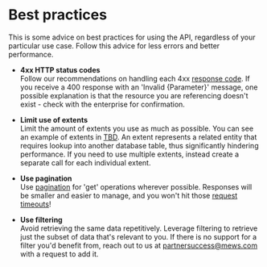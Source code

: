 # Best practices

This is some advice on best practices for using the API, regardless of your particular use case. Follow this advice for less errors and better performance.

- **4xx HTTP status codes**<br>Follow our recommendations on handling each 4xx [response code](responses.md#response-codes).
If you receive a 400 response with an 'Invalid {Parameter}' message, one possible explanation is that the resource you are referencing doesn't exist - check with the enterprise for confirmation.

- **Limit use of extents**<br>Limit the amount of extents you use as much as possible. You can see an example of extents in [TBD](../operations/blah.md). An extent represents a related entity that requires lookup into another database table, thus significantly hindering performance. If you need to use multiple extents, instead create a separate call for each individual extent.

- **Use pagination**<br>Use [pagination](data-handling.md#pagination) for 'get' operations wherever possible. Responses will be smaller and easier to manage, and you won't hit those [request timeouts](request-limits.md)!

- **Use filtering**<br>Avoid retrieving the same data repetitively. Leverage filtering to retrieve just the subset of data that's relevant to you. 
If there is no support for a filter you'd benefit from, reach out to us at [partnersuccess@mews.com](mailto:partnersuccess@mews.com) with a request to add it. 

